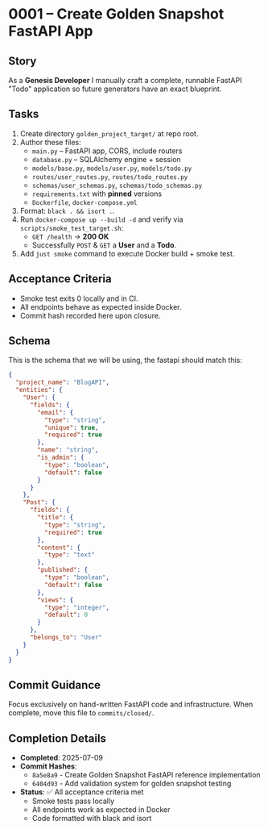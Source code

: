 # 0001 – Create Golden Snapshot FastAPI App

## Story
As a **Genesis Developer** I manually craft a complete, runnable FastAPI "Todo" application so future generators have an exact blueprint.

## Tasks
1. Create directory `golden_project_target/` at repo root.
2. Author these files:
   - `main.py` – FastAPI app, CORS, include routers
   - `database.py` – SQLAlchemy engine + session
   - `models/base.py`, `models/user.py`, `models/todo.py`
   - `routes/user_routes.py`, `routes/todo_routes.py`
   - `schemas/user_schemas.py`, `schemas/todo_schemas.py`
   - `requirements.txt` with **pinned** versions
   - `Dockerfile`, `docker-compose.yml`
3. Format: `black . && isort .`.
4. Run `docker-compose up --build -d` and verify via `scripts/smoke_test_target.sh`:
   - `GET /health` → **200 OK**
   - Successfully `POST` & `GET` a **User** and a **Todo**.
5. Add `just smoke` command to execute Docker build + smoke test.

## Acceptance Criteria
- Smoke test exits 0 locally and in CI.
- All endpoints behave as expected inside Docker.
- Commit hash recorded here upon closure.

## Schema

This is the schema that we will be using, the fastapi should match this:

```json
{
  "project_name": "BlogAPI",
  "entities": {
    "User": {
      "fields": {
        "email": {
          "type": "string",
          "unique": true,
          "required": true
        },
        "name": "string",
        "is_admin": {
          "type": "boolean",
          "default": false
        }
      }
    },
    "Post": {
      "fields": {
        "title": {
          "type": "string",
          "required": true
        },
        "content": {
          "type": "text"
        },
        "published": {
          "type": "boolean",
          "default": false
        },
        "views": {
          "type": "integer",
          "default": 0
        }
      },
      "belongs_to": "User"
    }
  }
}
```

## Commit Guidance
Focus exclusively on hand-written FastAPI code and infrastructure. When complete, move this file to `commits/closed/`.

## Completion Details
- **Completed**: 2025-07-09
- **Commit Hashes**:
  - `8a5e8a9` - Create Golden Snapshot FastAPI reference implementation
  - `6404d93` - Add validation system for golden snapshot testing
- **Status**: ✅ All acceptance criteria met
  - Smoke tests pass locally
  - All endpoints work as expected in Docker
  - Code formatted with black and isort 